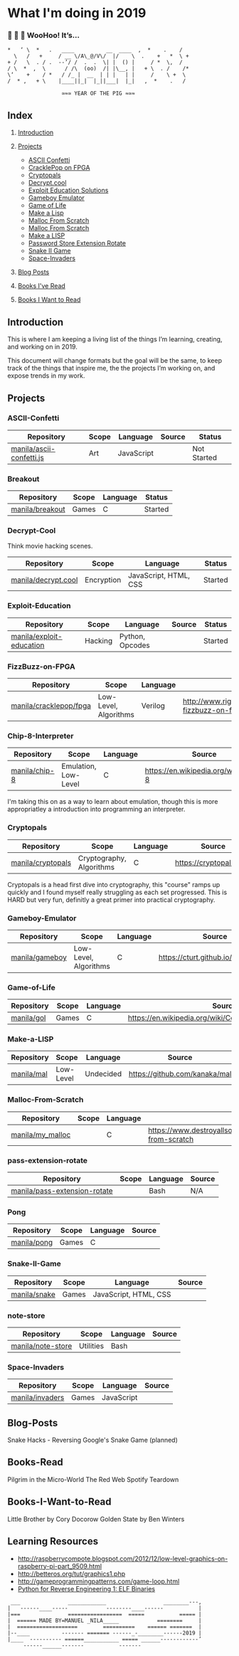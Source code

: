 
# What I'm doing in 2019


### 🎉 🎊 🙌 **WooHoo! It’s...** 
```
*   ‘ \  *   .   ____          __  ____  ,  *    .    /
  \   /   +     / __ \/A\_@/V\/  |/    \  .    +   *  \ +
+ /   \  . / .  --’/ /  .  .  \| |  () |     / *  \,  /
/ \  *  ,  \      / /\  (oo)  /| |\__, |   + \  . /    /*
\‘    +    / *   / /_ |  __  | | |   | |     /    \ +  \
/  * ,   + \    |____||_|  |_||___|  |_|   ,  *    .   /

                 ≃≈≃ YEAR OF THE PIG ≈≃≈
```
## Index

1. [Introduction](#Introduction)

2. [Projects](#Projects)
   * [ASCII Confetti](#ASCII-Confetti)
   * [CracklePop on FPGA](#CracklePop-on-FPGA)
   * [Cryptopals](#Cryptopals)
   * [Decrypt.cool](#Decrypt-cool)
   * [Exploit Education Solutions](#Exploit-Exercises)
   * [Gameboy Emulator](#Gameboy-Emulator)
   * [Game of Life](#Game-of-Life)
   * [Make a Lisp](#Make-a-LISP)
   * [Malloc From Scratch](#Malloc-from-Scratch)
   * [Malloc From Scratch](#Malloc-From-Scratch)
   * [Make a LISP](#Make-a-LISP)
   * [Password Store Extension Rotate](#pass-extension-rotate)
   * [Snake II Game](#Snake-II-Game)
   * [Space-Invaders](#Space-Invaders)
3. [Blog Posts](#Blog-Posts)
4. [Books I've Read](#Books-Read)
5. [Books I Want to Read](#Books-I-Want-to-Read)

## Introduction 

This is where I am keeping a living list of the things I’m learning, creating, and working on in 2019.

This document will change formats but the goal will be the same, to keep track of the things that inspire me, the the projects I’m working on, and expose trends in my work.

## Projects

### ASCII-Confetti

| Repository | Scope | Language | Source | Status |
|------------|-------|----------|--------|--------|
| [manila/ascii-confetti.js](https://github.com/manila/ascii-confetti.js) | Art | JavaScript || Not Started |

### Breakout

| Repository | Scope | Language | Status |
|------------|-------|----------|--------|
| [manila/breakout](https://github.com/manila/breakout) | Games | C | Started |

### Decrypt-Cool

Think movie hacking scenes.

| Repository | Scope | Language | Status |
|------------|-------|----------|--------|
| [manila/decrypt.cool](https://github.com/manila/decypt.cool) | Encryption | JavaScript, HTML, CSS | Started |


### Exploit-Education

| Repository | Scope | Language | Source | Status |
|------------|-------|----------|--------|--------|
| [manila/exploit-education](https://github.com/manila/exploit-education) | Hacking | Python, Opcodes || Started |


### FizzBuzz-on-FPGA

| Repository | Scope | Language | Source | Status |
|------------|-------|----------|--------|--------|
| [manila/cracklepop/fpga](https://github.com/manila/cracklepop) | Low-Level, Algorithms | Verilog | http://www.righto.com/2018/03/implementing-fizzbuzz-on-fpga.html | Not Started |

### Chip-8-Interpreter

| Repository | Scope | Language | Source | Status |
|------------|-------|----------|--------|--------|
| [manila/chip-8](https://github.com/manila/chip-8) | Emulation, Low-Level | C | https://en.wikipedia.org/wiki/CHIP-8 | Not Started |

I'm taking this on as a way to learn about emulation, though this is more appropriatley a introduction into programming an interpreter. 

### Cryptopals

| Repository | Scope | Language | Source |
|------------|-------|----------|--------|
| [manila/cryptopals](https://github.com/manila/cryptopals) | Cryptography, Algorithms | C | https://cryptopals.com |

Cryptopals is a head first dive into cryptography, this "course" ramps up quickly and I found myself really struggling as each set progressed.  This is HARD but very fun, definitly a great primer into practical cryptography.

### Gameboy-Emulator

| Repository | Scope | Language | Source |
|------------|-------|----------|--------|
| [manila/gameboy](https://github.com/manila/gameboy) | Low-Level, Algorithms | C | https://cturt.github.io/cinoop.html |

### Game-of-Life

| Repository | Scope | Language | Source |
|------------|-------|----------|--------|
| [manila/gol](https://github.com/manila/gol) | Games | C | https://en.wikipedia.org/wiki/Conway%27s_Game_of_Life |

### Make-a-LISP

| Repository | Scope | Language | Source |
|------------|-------|----------|--------|
| [manila/mal](https://github.com/manila/mal) | Low-Level | Undecided | https://github.com/kanaka/mal |

### Malloc-From-Scratch

| Repository | Scope | Language | Source |
|------------|-------|----------|-------|
| [manila/my_malloc](https://github.com/manila/my_malloc) | | C | https://www.destroyallsoftware.com/screencasts/catalog/malloc-from-scratch |

### pass-extension-rotate

| Repository | Scope | Language | Source |
|------------|-------|----------|-------|
| [manila/pass-extension-rotate](https://github.com/manila/pass-extension-rotate) | | Bash | N/A |

### Pong

| Repository | Scope | Language | Source |
|------------|-------|----------|--------|
| [manila/pong](https://github.com/manila/pong) | Games | C ||

### Snake-II-Game

| Repository | Scope | Language | Source |
|------------|-------|----------|--------|
| [manila/snake](https://github.com/manila/snake) | Games | JavaScript, HTML, CSS ||

### note-store

| Repository | Scope | Language | Source |
|------------|-------|----------|--------|
| [manila/note-store](https://github.com/manila/note-store) | Utilities | Bash ||

### Space-Invaders

| Repository | Scope | Language | Source |
|------------|-------|----------|--------|
| [manila/invaders](https://github.com/manila/invaders) | Games | JavaScript ||


## Blog-Posts
Snake Hacks - Reversing Google's Snake Game (planned)

## Books-Read
Pilgrim in the Micro-World
The Red Web
Spotify Teardown

## Books-I-Want-to-Read

Little Brother by Cory Docorow
Golden State by Ben Winters

## Learning Resources

- http://raspberrycompote.blogspot.com/2012/12/low-level-graphics-on-raspberry-pi-part_9509.html
- http://betteros.org/tut/graphics1.php
- http://gameprogrammingpatterns.com/game-loop.html
- [Python for Reverse Engineering 1: ELF Binaries](https://icyphox.sh/blog/python-for-re-1/)

```
 ___               ____________                  ________---,
|   ------____-----            --------____------           |
|===               =================  =====           ===== |
|  ====== MADE BY=MANUEL _NILA_____            ========     |
|  ===================        ==========    ====== =======  |
|--____          ------- ======= ------_-________------2019 |
|____  ---------- ======___________ ===== ______------------’
     ------______-------           -------
```
